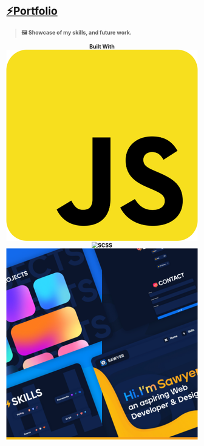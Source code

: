 # [⚡Portfolio](https://sawyerdiamond.github.io/portfolio/)
> **🖼️ Showcase of my skills, and future work.**


<p align="center">
  <b>Built With
    <img src="/Icons/javascript.svg" alt="Javascript" />
    <img src="/Icons/scss.svg" alt="SCSS" />
  </b>
  
  <img src="/Images/Gradients/PinkIMG.webp" alt="Portfolio" />
</p>
